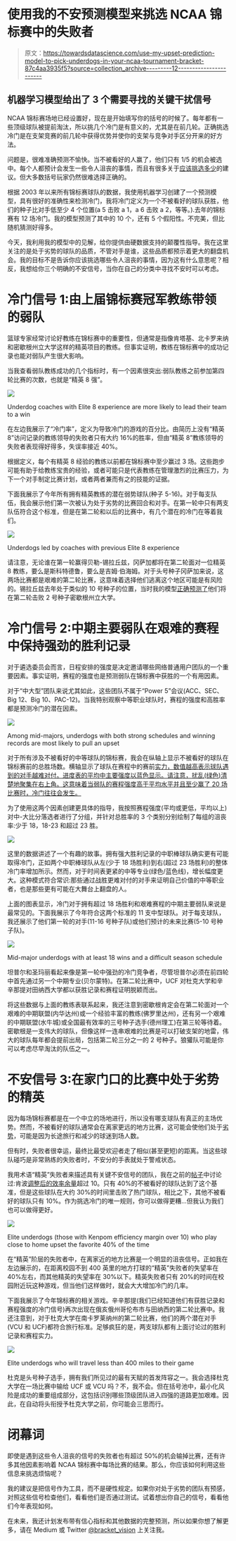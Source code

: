 # 使用我的不安预测模型来挑选 NCAA 锦标赛中的失败者

> 原文：<https://towardsdatascience.com/use-my-upset-prediction-model-to-pick-underdogs-in-your-ncaa-tournament-bracket-87c4aa3935f5?source=collection_archive---------12----------------------->

## 机器学习模型给出了 3 个需要寻找的关键干扰信号

NCAA 锦标赛场地已经设置好，现在是开始填写你的括号的时候了。每年都有一些顶级球队被提前淘汰，所以挑几个冷门是有意义的，尤其是在前几轮。正确挑选冷门是在支架竞赛的前几轮中获得优势并使你的支架与竞争对手区分开来的好方法。

问题是，很难准确预测不愉快。当不被看好的人赢了，他们只有 1/5 的机会被选中。每个人都预计会发生一些令人沮丧的事情，而且有很多关于[应该挑选多少](https://www.ncaa.com/news/basketball-men/2019-03-15/7-our-best-ncaa-bracket-tips-just-might-make-difference-year)的建议。但大多数括号玩家仍然很难选择正确的。

根据 2003 年以来所有锦标赛球队的数据，我使用机器学习创建了一个预测模型，具有很好的准确性来检测冷门，我将冷门定义为一个不被看好的球队获胜，他们的种子比对手低至少 4 个位置(a 5 击败 a 1，a 6 击败 a 2，等等。).去年的锦标赛有 12 场冷门。我的模型预测了其中的 10 个，还有 5 个假阳性。不完美，但比随机猜测好得多。

今天，我利用我的模型中的见解，给你提供由硬数据支持的颠覆性指导。我在这里关注的是处于劣势的球队的品质，不管对手是谁，这些品质都预示着更大的翻盘机会。我的目标不是告诉你应该挑选哪些令人沮丧的事情，因为这有什么意思呢？相反，我想给你三个明确的不安信号，当你在自己的分类中寻找不安时可以考虑。

# **冷门信号 1:由上届锦标赛冠军教练带领的弱队**

篮球专家经常讨论好教练在锦标赛中的重要性，但通常是指像肯塔基、北卡罗来纳和密歇根州立大学这样的精英项目的教练。但事实证明，教练在锦标赛中的成功记录也能对弱队产生很大影响。

当我查看弱队教练成功的几个指标时，有一个因素很突出:弱队教练之前参加第四轮比赛的次数，也就是“精英 8 强”。

![](img/f78015b22ecaa1492455ff0b987683cf.png)

Underdog coaches with Elite 8 experience are more likely to lead their team to a win

在左边我展示了“冷门率”，定义为导致冷门的游戏的百分比。由简历上没有“精英 8”访问记录的教练领导的失败者只有大约 16%的胜率，但由“精英 8”教练领导的失败者表现得好得多，失误率接近 40%。

根据定义，每个有精英 8 经验的教练以前都在锦标赛中至少赢过 3 场。这些跑步可能有助于给教练宝贵的经验，或者可能只是代表教练在管理激烈的比赛压力，为下一个对手制定比赛计划，或者两者兼而有之的技能的证据。

下面我展示了今年所有拥有精英教练的潜在弱势球队(种子 5-16)。对于每支队伍，我会展示他们第一次被认为处于劣势的比赛回合和对手。在第一轮中只有两支队伍符合这个标准，但是在第二轮和以后的比赛中，有几个潜在的冷门在等着我们。

![](img/a3502c62fc09068f50b97f96650e359b.png)

Underdogs led by coaches with previous Elite 8 experience

请注意，无论谁在第一轮赢得贝勒-锡拉丘兹，冈萨加都将在第二轮面对一位精英 8 教练，要么是斯科特德鲁，要么是吉姆·伯海姆。对于头号种子冈萨加来说，这两场比赛都是艰难的第二轮比赛，这意味着选择他们逃离这个地区可能是有风险的。锡拉丘兹去年处于类似的 10 号种子的位置，当时我的模型[正确预测了](/from-first-four-to-sweet-16-how-i-predicted-syracuse-would-upset-michigan-state-32fc95c96fa4)他们将在第二轮击败 2 号种子密歇根州立大学。

# **冷门信号 2:中期主要弱队在艰难的赛程中保持强劲的胜利记录**

对于遴选委员会而言，日程安排的强度是决定邀请哪些网络普通用户团队的一个重要因素。事实证明，赛程的强度也是预测弱队在锦标赛中获胜的一个有用因素。

对于“中大型”团队来说尤其如此，这些团队不属于“Power 5”会议(ACC、SEC、Big 12、Big 10、PAC-12)。当我特别观察中等职业球队时，赛程的强度和高胜率都是预测冷门的潜在因素。

![](img/9bcd72a7849394376a2ed0d03a65740d.png)

Among mid-majors, underdogs with both strong schedules and winning records are most likely to pull an upset

对于所有涉及不被看好的中等球队的锦标赛，我会在纵轴上显示不被看好的球队在锦标赛前的总胜场数。横轴显示了球队在赛程中的赛前[实力，数值越高表示球队遇到的对手越难对付。进度表的平均中主要强度以蓝色显示。请注意，扰乱(绿色)清楚地聚集在右上角。这意味着当弱队的赛程强度高于平均水平并且至少赢了 20 场比赛时，冷门往往会发生。](https://www.sports-reference.com/cbb/seasons/2019-school-stats.html)

为了使用这两个因素创建更具体的指导，我按照赛程强度(平均或更低，平均以上)对中-大比分落选者进行了分组，并针对总胜率的 3 个类别分别绘制了每组的沮丧率:少于 18，18-23 和超过 23 胜。

![](img/d7cc709644ff27b85a0688228d277990.png)

这里的数据讲述了一个有趣的故事。拥有强大胜利记录的中职棒球队确实更有可能取得冷门，正如两个中职棒球队从左(少于 18 场胜利)到右(超过 23 场胜利)的整体冷门率增加所示。然而，对于时间表更紧的中等专业(绿色/蓝色线)，增长幅度更大。这种模式符合常识:那些通过战胜更难对付的对手来证明自己价值的中等职业者，也是那些更有可能在大舞台上翻盘的人。

上面的图表显示，冷门对于拥有超过 18 场胜利和艰难赛程的中期主要弱队来说是最常见的。下面我展示了今年符合这两个标准的 11 支中型球队。对于每支球队，我还展示了他们第一轮的对手(11-16 号种子队)或他们预计的未来比赛(5-10 号种子队)。

![](img/7e59bc18999cf7cb5023fe57b0505bfe.png)

Mid-major underdogs with at least 18 wins and a difficult season schedule

坦普尔和圣玛丽看起来像是第一轮中强劲的冷门竞争者，尽管坦普尔必须在前四轮中首先通过另一个中期专业(贝尔蒙特)。在第二轮比赛中，UCF 对杜克大学和辛辛那提对田纳西大学都以获胜记录和赛程证明脱颖而出。

将这些数据与上面的教练表联系起来，我还注意到密歇根肯定会在第二轮面对一个艰难的中期联盟(内华达州)或一个经验丰富的教练(佛罗里达州)，还有另一个艰难的中期联盟(水牛城)或全国最有效率的三号种子选手(德州理工)在第三轮等待着。密歇根是一支伟大的球队，但像这样一连串艰难的比赛是可以打破支架的地雷，伟大的球队每年都会提前出局，包括第二轮三分之一的 2 号种子。狼獾队可能是你可以考虑尽早淘汰的队伍之一。

# 不安信号 3:在家门口的比赛中处于劣势的精英

因为每场锦标赛都是在一个中立的场地进行，所以没有哪支球队有真正的主场优势。然而，不被看好的球队通常会在离家更远的地方比赛，这可能会使他们处于[劣势](https://fivethirtyeight.blogs.nytimes.com/2011/03/11/in-tournament-theres-no-place-like-close-to-home/)，可能是因为长途旅行和减少的球迷到场人数。

但有时，失败者很幸运，最终比最受欢迎者走了相似(甚至更短)的距离。当这些球队碰巧是非常熟练的失败者时，不安分的手表就处于警戒状态。

我用术语“精英”失败者来描述具有关键不安信号的团队，我在之前的[帖子](/predicting-upsets-in-the-ncaa-tournament-with-machine-learning-816fecf41f01)中讨论过:肯波[调整后的效率余量](https://kenpom.com/)超过 10。只有 40%的不被看好的球队达到了这个基准，但是这些球队在大约 30%的时间里击败了热门球队，相比之下，其他不被看好的球队只有 10%。作为挑选冷门的唯一规则，你可以做得更糟…但我认为我们也可以做得更好。

![](img/9f5c45b675e9f1691f9a914cc36d7d4a.png)

Elite underdogs (those with Kenpom efficiency margin over 10) who play close to home upset the favorite 40% of the time

在“精英”阶层的失败者中，在离家近的地方比赛是一个明显的沮丧信号。正如我在左边展示的，在距离校园不到 400 英里的地方打球的“精英”失败者的失望率在 40%左右，而其他精英的失望率在 30%以下。精英失败者只有 20%的时间在校园附近玩这种游戏，但当他们这样做时，就会大大增加冷门的几率。

下面我展示了今年锦标赛的相关游戏。辛辛那提(我们已经知道他们有获胜记录和赛程强度的冷门信号)再次出现在俄亥俄州哥伦布市与田纳西的第二轮比赛中。我还注意到，对于杜克大学在南卡罗莱纳州的第二轮比赛，他们的两个潜在对手(VCU 和 UCF)都符合旅行标准。足够疯狂的是，两支球队都有上面讨论过的胜利记录和赛程实力。

![](img/db882001dc5f7892ca87b0a12bc06017.png)

Elite underdogs who will travel less than 400 miles to their game

杜克是头号种子选手，拥有我们所见过的最有天赋的首发阵容之一。我会选择杜克大学在一场比赛中输给 UCF 或 VCU 吗？不，我不会。但在括号池中，最小化风险是成功的重要组成部分，这包括识别哪些顶级团队进入四强的道路更加艰难。因此，在自动将头衔授予杜克大学之前，你可能会三思而行。

# **闭幕词**

即使是遇到这些令人沮丧的信号的失败者也有超过 50%的机会输掉比赛，还有许多其他因素影响着 NCAA 锦标赛中每场比赛的结果。那么，你应该如何利用这些信息来挑选烦恼呢？

我的建议是把信号作为工具，而不是硬性规定。如果你对处于劣势的团队有预感，对照这些信号检查他们，看看他们是否通过测试。试着想出你自己的信号，看看他们今年表现如何。

在未来，我还计划发布带有信心指标和其他数据的完整预测，所以如果你想了解更多，请在 Medium 或 Twitter [@bracket_vision](https://twitter.com/bracket_vision) 上关注我。